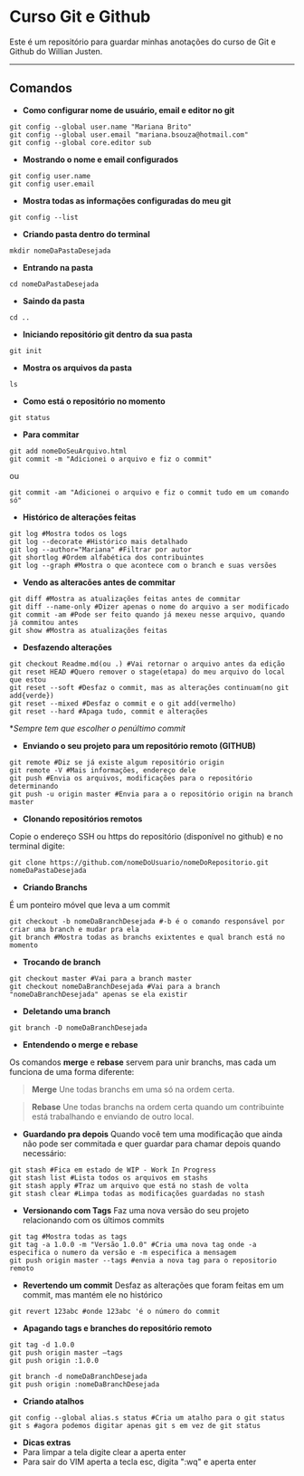 # Curso Git e Github

Este é um repositório para guardar minhas anotações do curso de Git e Github do Willian Justen.

---

## Comandos

- **Como configurar nome de usuário, email e editor no git**
```
git config --global user.name "Mariana Brito"
git config --global user.email "mariana.bsouza@hotmail.com"
git config --global core.editor sub
```

- **Mostrando o nome e email configurados**
```
git config user.name
git config user.email
```

- **Mostra todas as informações configuradas do meu git**
```
git config --list
```

- **Criando pasta dentro do terminal**
```
mkdir nomeDaPastaDesejada
```

- **Entrando na pasta**
```
cd nomeDaPastaDesejada
```

- **Saindo da pasta**
```
cd ..
```

- **Iniciando repositório git dentro da sua pasta**
```
git init
```

- **Mostra os arquivos da pasta**
```
ls
```

- **Como está o repositório no momento**
```
git status
```

- **Para commitar**
```
git add nomeDoSeuArquivo.html
git commit -m "Adicionei o arquivo e fiz o commit"
```
ou
```
git commit -am "Adicionei o arquivo e fiz o commit tudo em um comando só"
```

- **Histórico de alterações feitas**

```
git log #Mostra todos os logs
git log --decorate #Histórico mais detalhado
git log --author="Mariana" #Filtrar por autor
git shortlog #Ordem alfabética dos contribuintes
git log --graph #Mostra o que acontece com o branch e suas versões
```

- **Vendo as alteracões antes de commitar**
```
git diff #Mostra as atualizações feitas antes de commitar
git diff --name-only #Dizer apenas o nome do arquivo a ser modificado
git commit -am #Pode ser feito quando já mexeu nesse arquivo, quando já commitou antes
git show #Mostra as atualizações feitas
```

- **Desfazendo alterações**
```
git checkout Readme.md(ou .) #Vai retornar o arquivo antes da edição
git reset HEAD #Quero remover o stage(etapa) do meu arquivo do local que estou
git reset --soft #Desfaz o commit, mas as alterações continuam(no git add{verde})
git reset --mixed #Desfaz o commit e o git add(vermelho)
git reset --hard #Apaga tudo, commit e alterações
```
**Sempre tem que escolher o penúltimo commit*

- **Enviando o seu projeto para um repositório remoto (GITHUB)**
```
git remote #Diz se já existe algum repositório origin
git remote -V #Mais informações, endereço dele
git push #Envia os arquivos, modificações para o repositório determinando
git push -u origin master #Envia para a o repositório origin na branch master
```

- **Clonando repositórios remotos**

Copie o endereço SSH ou https do repositório (disponível no github) e no terminal digite:
```
git clone https://github.com/nomeDoUsuario/nomeDoRepositorio.git nomeDaPastaDesejada
```

- **Criando Branchs**

É um ponteiro móvel que leva a um commit
```
git checkout -b nomeDaBranchDesejada #-b é o comando responsável por criar uma branch e mudar pra ela
git branch #Mostra todas as branchs exixtentes e qual branch está no momento
```

- **Trocando de branch**
```
git checkout master #Vai para a branch master
git checkout nomeDaBranchDesejada #Vai para a branch "nomeDaBranchDesejada" apenas se ela existir
```

- **Deletando uma branch**
```
git branch -D nomeDaBranchDesejada
```

- **Entendendo o merge e rebase**

Os comandos **merge** e **rebase** servem para unir branchs, mas cada um funciona de uma forma diferente:

 > **Merge**
Une todas branchs em uma só na ordem certa.

> **Rebase**
Une todas branchs na ordem certa quando um contribuinte está trabalhando e enviando de outro local.


- **Guardando pra depois**
Quando você tem uma modificação que ainda não pode ser commitada e quer guardar para chamar depois quando necessário:
```
git stash #Fica em estado de WIP - Work In Progress
git stash list #Lista todos os arquivos em stashs
git stash apply #Traz um arquivo que está no stash de volta
git stash clear #Limpa todas as modificações guardadas no stash
```

- **Versionando com Tags**
Faz uma nova versão do seu projeto relacionando com os últimos commits
```
git tag #Mostra todas as tags
git tag -a 1.0.0 -m "Versão 1.0.0" #Cria uma nova tag onde -a especifica o numero da versão e -m especifica a mensagem
git push origin master --tags #envia a nova tag para o repositorio remoto
```

- **Revertendo um commit**
Desfaz as alterações que foram feitas em um commit, mas mantém ele no histórico
```
git revert 123abc #onde 123abc 'é o número do commit
```

- **Apagando tags e branches do repositório remoto**
```
git tag -d 1.0.0
git push origin master —tags
git push origin :1.0.0
```
```
git branch -d nomeDaBranchDesejada
git push origin :nomeDaBranchDesejada
```

- **Criando atalhos**
```
git config --global alias.s status #Cria um atalho para o git status
git s #agora podemos digitar apenas git s em vez de git status
```

- **Dicas extras**
 - Para limpar a tela digite clear a aperta enter
 - Para sair do VIM aperta a tecla esc, digita ":wq" e aperta enter
